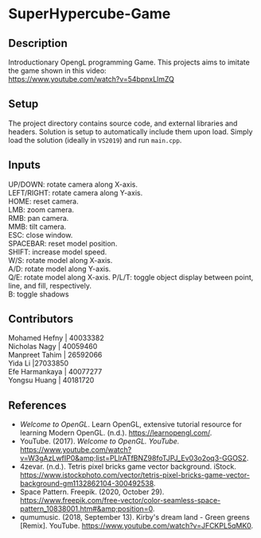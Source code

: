 # SuperHypercube-Game

## Description  
Introductionary OpengL programming Game. This projects aims to imitate the game shown in this video:  
https://www.youtube.com/watch?v=54bpnxLlmZQ
 

## Setup
The project directory contains source code, and external libraries and headers. Solution is setup to automatically include them upon load. 
Simply load the solution (ideally in `VS2019`) and run `main.cpp`.

## Inputs  

UP/DOWN: rotate camera along X-axis.  
LEFT/RIGHT: rotate camera along Y-axis.  
HOME: reset camera.  
LMB: zoom camera.  
RMB: pan camera.  
MMB: tilt camera.  
ESC: close window.  
SPACEBAR: reset model position.  
SHIFT: increase model speed.  
W/S: rotate model along X-axis.  
A/D: rotate model along Y-axis.  
Q/E: rotate model along X-axis. 
P/L/T: toggle object display between point, line, and fill, respectively.  
B: toggle shadows  

## Contributors

Mohamed Hefny | 40033382  
Nicholas Nagy | 40059460  
Manpreet Tahim | 26592066  
Yida Li |27033850  
Efe Harmankaya | 40077277  
Yongsu Huang | 40181720  

## References  

- *Welcome to OpenGL*. Learn OpenGL, extensive tutorial resource for learning Modern OpenGL. (n.d.). https://learnopengl.com/. 
- YouTube. (2017). *Welcome to OpenGL. YouTube.* https://www.youtube.com/watch?v=W3gAzLwfIP0&amp;list=PLlrATfBNZ98foTJPJ_Ev03o2oq3-GGOS2. 
- 4zevar. (n.d.). Tetris pixel bricks game vector background. iStock. https://www.istockphoto.com/vector/tetris-pixel-bricks-game-vector-background-gm1132862104-300492538. 
- Space Pattern. Freepik. (2020, October 29). https://www.freepik.com/free-vector/color-seamless-space-pattern_10838001.htm#&amp;position=0. 
- qumumusic. (2018, September 13). Kirby's dream land - Green greens [Remix]. YouTube. https://www.youtube.com/watch?v=JFCKPL5qMK0. 